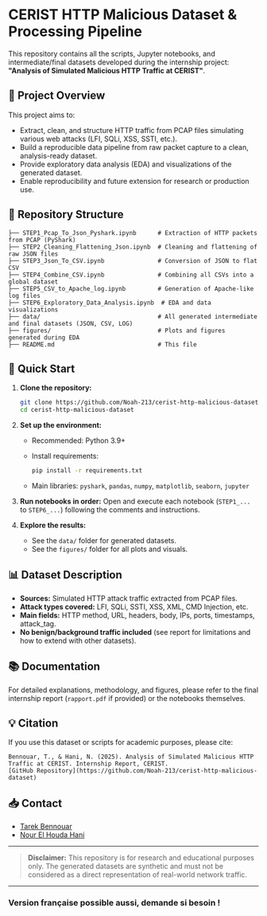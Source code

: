 # CERIST HTTP Malicious Dataset & Processing Pipeline

This repository contains all the scripts, Jupyter notebooks, and intermediate/final datasets developed during the internship project: **"Analysis of Simulated Malicious HTTP Traffic at CERIST"**.

## 📄 Project Overview

This project aims to:

* Extract, clean, and structure HTTP traffic from PCAP files simulating various web attacks (LFI, SQLi, XSS, SSTI, etc.).
* Build a reproducible data pipeline from raw packet capture to a clean, analysis-ready dataset.
* Provide exploratory data analysis (EDA) and visualizations of the generated dataset.
* Enable reproducibility and future extension for research or production use.

## 📁 Repository Structure

```
├── STEP1_Pcap_To_Json_Pyshark.ipynb      # Extraction of HTTP packets from PCAP (PyShark)
├── STEP2_Cleaning_Flattening_Json.ipynb  # Cleaning and flattening of raw JSON files
├── STEP3_Json_To_CSV.ipynb               # Conversion of JSON to flat CSV
├── STEP4_Combine_CSV.ipynb               # Combining all CSVs into a global dataset
├── STEP5_CSV_to_Apache_log.ipynb         # Generation of Apache-like log files
├── STEP6_Exploratory_Data_Analysis.ipynb  # EDA and data visualizations
├── data/                                 # All generated intermediate and final datasets (JSON, CSV, LOG)
├── figures/                              # Plots and figures generated during EDA
├── README.md                             # This file
```

## 🚀 Quick Start

1. **Clone the repository:**

   ```bash
   git clone https://github.com/Noah-213/cerist-http-malicious-dataset.git
   cd cerist-http-malicious-dataset
   ```

2. **Set up the environment:**

   * Recommended: Python 3.9+
   * Install requirements:

     ```bash
     pip install -r requirements.txt
     ```
   * Main libraries: `pyshark`, `pandas`, `numpy`, `matplotlib`, `seaborn`, `jupyter`

3. **Run notebooks in order:**
   Open and execute each notebook (`STEP1_...` to `STEP6_...`) following the comments and instructions.

4. **Explore the results:**

   * See the `data/` folder for generated datasets.
   * See the `figures/` folder for all plots and visuals.

## 📊 Dataset Description

* **Sources:** Simulated HTTP attack traffic extracted from PCAP files.
* **Attack types covered:** LFI, SQLi, SSTI, XSS, XML, CMD Injection, etc.
* **Main fields:** HTTP method, URL, headers, body, IPs, ports, timestamps, attack\_tag.
* **No benign/background traffic included** (see report for limitations and how to extend with other datasets).

## 📚 Documentation

For detailed explanations, methodology, and figures, please refer to the final internship report (`rapport.pdf` if provided) or the notebooks themselves.

## 💡 Citation

If you use this dataset or scripts for academic purposes, please cite:

```
Bennouar, T., & Hani, N. (2025). Analysis of Simulated Malicious HTTP Traffic at CERIST. Internship Report, CERIST.
[GitHub Repository](https://github.com/Noah-213/cerist-http-malicious-dataset)
```

## 📥 Contact

* [Tarek Bennouar](mailto:tarek.tb.pro@gmail.com)
* [Nour El Houda Hani](mailto:nourelhoudahani2002@gmail.com)

---

> **Disclaimer:** This repository is for research and educational purposes only. The generated datasets are synthetic and must not be considered as a direct representation of real-world network traffic.

---

### **Version française possible aussi, demande si besoin !**
